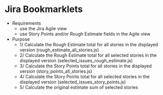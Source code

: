 Jira Bookmarklets
=================

* Requirements
	 * use the Jira Agile view
	 * use Story Points and/or Rough Estimate fields in the Agile view
* Purpose
	* 1/ Calculate the Rough Estimate total for all stories in the displayed version (rough_estimate_all_stories.js)
	* 2/ Calculate the Rough Estimate total for all selected stories in the displayed version (selected_issues_rough_estimate.js)
	* 3/ Calculate the Story Points total for all stories in the displayed version (story_points_all_stories.js)
	* 4/ Calculate the Story Points total for all selected stories in the displayed version (selected_issues_story_points.js)
	* 5/ Calculate the original estimate sum of selected stories
